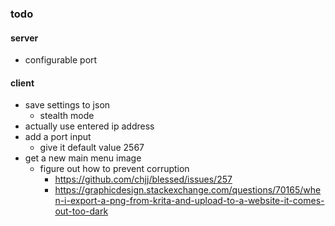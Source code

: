 ### todo

#### server
* configurable port

#### client
* save settings to json
  * stealth mode
* actually use entered ip address
* add a port input
  * give it default value 2567
* get a new main menu image
  * figure out how to prevent corruption
    * https://github.com/chjj/blessed/issues/257
    * https://graphicdesign.stackexchange.com/questions/70165/when-i-export-a-png-from-krita-and-upload-to-a-website-it-comes-out-too-dark